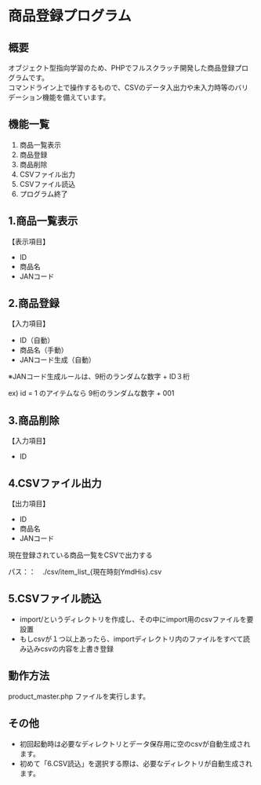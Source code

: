 # 商品登録プログラム

## 概要

オブジェクト型指向学習のため、PHPでフルスクラッチ開発した商品登録プログラムです。  
コマンドライン上で操作するもので、CSVのデータ入出力や未入力時等のバリデーション機能を備えています。

## 機能一覧
1. 商品一覧表示
2. 商品登録
3. 商品削除
4. CSVファイル出力
5. CSVファイル読込
6. プログラム終了

## 1.商品一覧表示
【表示項目】
- ID
- 商品名
- JANコード

## 2.商品登録
【入力項目】
- ID（自動）
- 商品名（手動）
- JANコード生成（自動） 
<p>※JANコード生成ルールは、9桁のランダムな数字 + ID３桁</p>
<p>ex) id = 1 のアイテムなら 9桁のランダムな数字 + 001</p>

## 3.商品削除
【入力項目】
- ID

## 4.CSVファイル出力
【出力項目】
- ID
- 商品名
- JANコード
<p>現在登録されている商品一覧をCSVで出力する</p>
<p>パス：：　./csv/item_list_{現在時刻YmdHis}.csv</p>

## 5.CSVファイル読込
- import/というディレクトリを作成し、その中にimport用のcsvファイルを要設置
- もしcsvが１つ以上あったら、importディレクトリ内のファイルをすべて読み込みcsvの内容を上書き登録
 
## 動作方法
 
product_master.php ファイルを実行します。
 
## その他
 
- 初回起動時は必要なディレクトリとデータ保存用に空のcsvが自動生成されます。
- 初めて「6.CSV読込」を選択する際は、必要なディレクトリが自動生成されます。